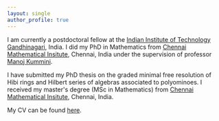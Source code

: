 ```yaml
---
layout: single
author_profile: true
---
```


I am currently a postdoctoral fellow at the [Indian Institute of Technology Gandhinagari](https://iitgn.ac.in/), India. 
I did my PhD in Mathematics from  [Chennai Mathematical Insitute](https://www.cmi.ac.in), Chennai, India under the supervision of professor [Manoj Kummini](https://www.cmi.ac.in/people/fac-profile.php?id=mkummini).

I have submitted my PhD thesis on the graded minimal free resolution of Hibi rings and Hilbert series of algebras associated to polyominoes.
I received my master's degree (MSc in Mathematics) from [Chennai Mathematical Insitute](https://www.cmi.ac.in), Chennai, India.

My CV can be found [here](CV.pdf).

